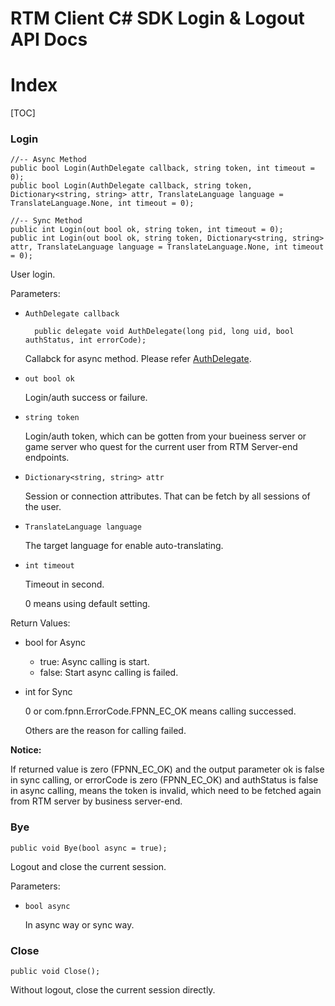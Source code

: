 # RTM Client C# SDK Login & Logout API Docs

# Index

[TOC]

### Login

	//-- Async Method
	public bool Login(AuthDelegate callback, string token, int timeout = 0);
	public bool Login(AuthDelegate callback, string token, Dictionary<string, string> attr, TranslateLanguage language = TranslateLanguage.None, int timeout = 0);
	
	//-- Sync Method
	public int Login(out bool ok, string token, int timeout = 0);
	public int Login(out bool ok, string token, Dictionary<string, string> attr, TranslateLanguage language = TranslateLanguage.None, int timeout = 0);

User login.

Parameters:

+ `AuthDelegate callback`

		public delegate void AuthDelegate(long pid, long uid, bool authStatus, int errorCode);

	Callabck for async method. Please refer [AuthDelegate](Delegates.md#AuthDelegate).

+ `out bool ok`

	Login/auth success or failure.

+ `string token`

	Login/auth token, which can be gotten from your bueiness server or game server who quest for the current user from RTM Server-end endpoints.

+ `Dictionary<string, string> attr`

	Session or connection attributes. That can be fetch by all sessions of the user.

+ `TranslateLanguage language`

	The target language for enable auto-translating.

+ `int timeout`

	Timeout in second.

	0 means using default setting.


Return Values:

+ bool for Async

	* true: Async calling is start.
	* false: Start async calling is failed.

+ int for Sync

	0 or com.fpnn.ErrorCode.FPNN_EC_OK means calling successed.

	Others are the reason for calling failed.

**Notice:**

If returned value is zero (FPNN_EC_OK) and the output parameter ok is false in sync calling, or errorCode is zero (FPNN_EC_OK) and authStatus is false in async calling, means the token is invalid, which need to be fetched again from RTM server by business server-end.

### Bye

	public void Bye(bool async = true);

Logout and close the current session.

Parameters:

+ `bool async`

	In async way or sync way.

### Close

	public void Close();

Without logout, close the current session directly.

